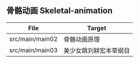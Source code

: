 ## 骨骼动画 Skeletal-animation

| File   | Target                                      |
| ------ | ------------------------------------------- |
| src/main/main02 | 骨骼动画原理  |
| src/main/main03 | 美少女跳刘耕宏本草纲目  |